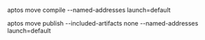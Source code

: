 aptos move compile --named-addresses launch=default

aptos move publish --included-artifacts none --named-addresses launch=default

